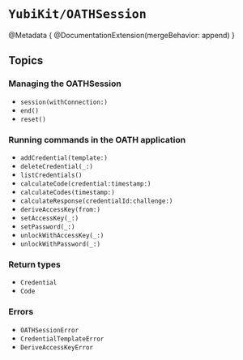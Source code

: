 # ``YubiKit/OATHSession``

@Metadata {
    @DocumentationExtension(mergeBehavior: append)
}

## Topics

### Managing the OATHSession

- ``session(withConnection:)``
- ``end()``
- ``reset()``

### Running commands in the OATH application

- ``addCredential(template:)``
- ``deleteCredential(_:)``
- ``listCredentials()``
- ``calculateCode(credential:timestamp:)``
- ``calculateCodes(timestamp:)``
- ``calculateResponse(credentialId:challenge:)``
- ``deriveAccessKey(from:)``
- ``setAccessKey(_:)``
- ``setPassword(_:)``
- ``unlockWithAccessKey(_:)``
- ``unlockWithPassword(_:)``

### Return types

- ``Credential``
- ``Code``

### Errors

- ``OATHSessionError``
- ``CredentialTemplateError``
- ``DeriveAccessKeyError``

